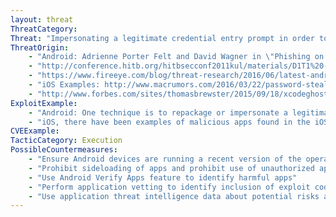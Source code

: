 ```yaml
---
layout: threat
ThreatCategory:
Threat: "Impersonating a legitimate credential entry prompt in order to trick the user into entering credentials into an app controlled by an attacker."
ThreatOrigin:
    - "Android: Adrienne Porter Felt and David Wagner in \"Phishing on Mobile Devices\", Web 2.0 Security and Privacy 2011 (May 2011)"
    - "http://conference.hitb.org/hitbsecconf2011kul/materials/D1T1%20-%20Riley%20Hassell%20-%20Exploiting%20Androids%20for%20Fun%20and%20Profit.pdf#14"
    - "https://www.fireeye.com/blog/threat-research/2016/06/latest-android-overlay-malware-spreading-in-europe.html"
    - "iOS Examples: http://www.macrumors.com/2016/03/22/password-stealing-instaagent-app-reappears/"
    - "http://www.forbes.com/sites/thomasbrewster/2015/09/18/xcodeghost-malware-wants-your-icloud/#680c60e2e3c5"
ExploitExample:
    - "Android: One technique is to repackage or impersonate a legitimate app (e.g. an online banking app or a healthcare app) but with extra functionality to send login credentials to an attacker. The attacker could attempt to place the fake app in the Google Play Store or distribute it through some other mechanism. Another technique is for a malicious app to silently wait in the background, repeatedly invoking Android's ActivityManager.getRunningTasks() method to check the current foreground activity being displayed to the user and waiting until a targeted UI element (e.g. username/password prompt of an online banking app, healthcare app, or enterprise app) is in the foreground. Then, the malicious app places its own, identical UI in the foreground and steals credentials.\nXbot (and maybe others) circumvents a need to use ActivityManager.getRunningTasks() by sending an official-looking push notification to the user prompting them to link a credit card to Google Pay."
    - "iOS, there have been examples of malicious apps found in the iOS App Store that steal login credentials."
CVEExample:
TacticCategory: Execution
PossibleCountermeasures:
    - "Ensure Android devices are running a recent version of the operating system, as starting in Android 5.0, ActivityManager.getRunningTasks() has been modified to stop leaking information about the current foreground activity, increasing the difficulty of malicious apps being able to perform a user interface spoofing attack"
    - "Prohibit sideloading of apps and prohibit use of unauthorized app stores"
    - "Use Android Verify Apps feature to identify harmful apps"
    - "Perform application vetting to identify inclusion of exploit code or inappropriate behaviors by apps"
    - "Use application threat intelligence data about potential risks associated with apps installed on devices"
---
```

